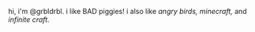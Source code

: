 hi, i'm @grbldrbl.
i like BAD piggies!
i also like _angry birds,_ _minecraft,_ and _infinite craft._
<!---
Grbldrbl/Grbldrbl is a ✨ special ✨ repository because its `README.md` (this file) appears on your GitHub profile.
You can click the Preview link to take a look at your changes.
--->
